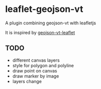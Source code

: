# leaflet-geojson-vt
A plugin combining geojson-vt with leafletjs

It is inspired by [geojson-vt-leaflet](https://github.com/handygeospatial/geojson-vt-leaflet)

## TODO

- different canvas layers
- style for polygon and polyline
- draw point on canvas
- draw marker by image
- layers change
